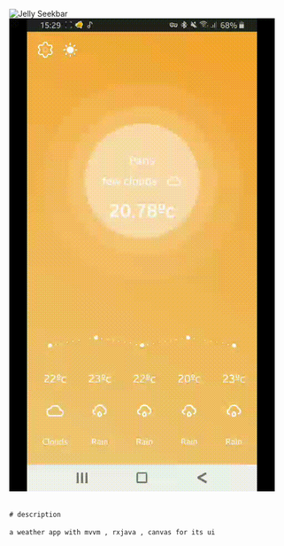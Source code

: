 ![Jelly Seekbar](/previews/dark.gif)
![Jelly Seekbar](/previews/bright.gif)


```

# description

a weather app with mvvm , rxjava , canvas for its ui 

